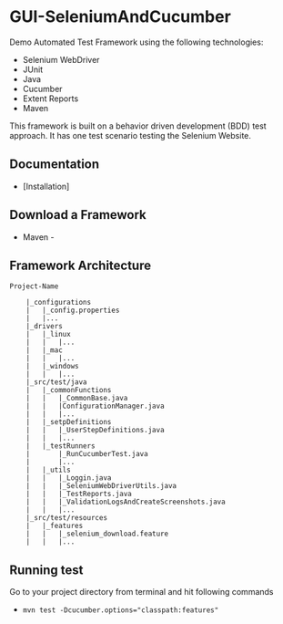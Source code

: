 GUI-SeleniumAndCucumber
=======================

Demo Automated Test Framework using the following technologies:
* Selenium WebDriver
* JUnit
* Java
* Cucumber
* Extent Reports
* Maven

This framework is built on a behavior driven development (BDD) test approach. 
It has one test scenario testing the Selenium Website.

Documentation
-------------
* [Installation]

Download a Framework
--------------
* Maven - 

Framework Architecture
--------------
	Project-Name
		
		|_configurations
		|	|_config.properties
		|	|...
		|_drivers
		|	|_linux
		|	|	|...
		|	|_mac
		|	|	|...
		|	|_windows
		|	|	|...
		|_src/test/java
		|	|_commonFunctions
		|	|	|_CommonBase.java
		|	|	|ConfigurationManager.java
		|	|	|...
		|	|_setpDefinitions
		|	|	|_UserStepDefinitions.java
		|	|	|...
		|	|_testRunners
		|		|_RunCucumberTest.java
		|		|...
		|	|_utils
		|	|	|_Loggin.java
		|	|	|_SeleniumWebDriverUtils.java
		|	|	|_TestReports.java
		|	|	|_ValidationLogsAndCreateScreenshots.java
		|	|	|...
		|_src/test/resources
		|	|_features
		|	|	|_selenium_download.feature
		|	|	|...
		
Running test
--------------

Go to your project directory from terminal and hit following commands
* `mvn test -Dcucumber.options="classpath:features"`